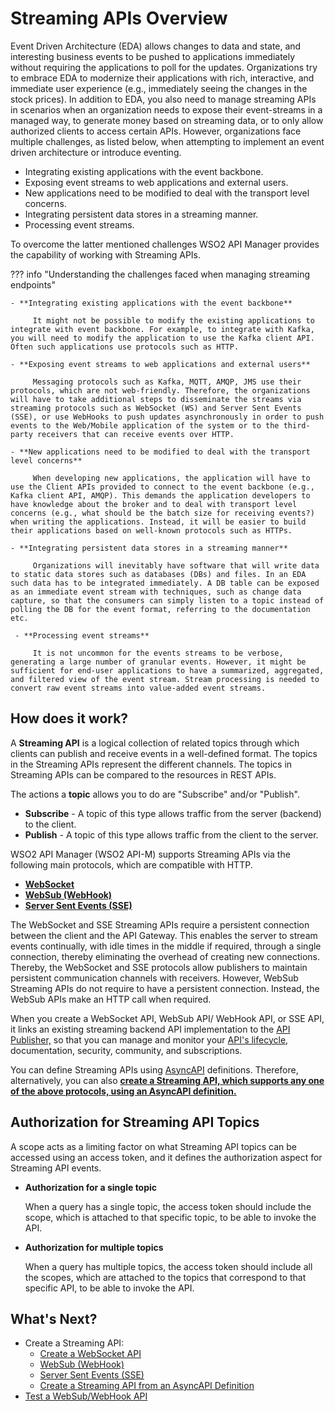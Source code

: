 # Streaming APIs Overview

Event Driven Architecture (EDA) allows changes to data and state, and interesting business events to be pushed to applications immediately without requiring the applications to poll for the updates. Organizations try to embrace EDA to modernize their applications with rich, interactive, and immediate user experience (e.g., immediately seeing the changes in the stock prices). In addition to EDA, you also need to manage streaming APIs in scenarios when an organization needs to expose their event-streams in a managed way, to generate money based on streaming data, or to only allow authorized clients to access certain APIs. However, organizations face multiple challenges, as listed below, when attempting to implement an event driven architecture or introduce eventing.

- Integrating existing applications with the event backbone.
- Exposing event streams to web applications and external users.
- New applications need to be modified to deal with the transport level concerns.
- Integrating persistent data stores in a streaming manner.
- Processing event streams.

To overcome the latter mentioned challenges WSO2 API Manager provides the capability of working with Streaming APIs.

??? info "Understanding the challenges faced when managing streaming endpoints"

    - **Integrating existing applications with the event backbone**

         It might not be possible to modify the existing applications to integrate with event backbone. For example, to integrate with Kafka, you will need to modify the application to use the Kafka client API. Often such applications use protocols such as HTTP. 

    - **Exposing event streams to web applications and external users**

         Messaging protocols such as Kafka, MQTT, AMQP, JMS use their protocols, which are not web-friendly. Therefore, the organizations will have to take additional steps to disseminate the streams via streaming protocols such as WebSocket (WS) and Server Sent Events (SSE), or use WebHooks to push updates asynchronously in order to push events to the Web/Mobile application of the system or to the third-party receivers that can receive events over HTTP.

    - **New applications need to be modified to deal with the transport level concerns**

         When developing new applications, the application will have to use the Client APIs provided to connect to the event backbone (e.g., Kafka client API, AMQP). This demands the application developers to have knowledge about the broker and to deal with transport level concerns (e.g., what should be the batch size for receiving events?) when writing the applications. Instead, it will be easier to build their applications based on well-known protocols such as HTTPs.

    - **Integrating persistent data stores in a streaming manner**

         Organizations will inevitably have software that will write data to static data stores such as databases (DBs) and files. In an EDA such data has to be integrated immediately. A DB table can be exposed as an immediate event stream with techniques, such as change data capture, so that the consumers can simply listen to a topic instead of polling the DB for the event format, referring to the documentation etc.

     - **Processing event streams**

         It is not uncommon for the events streams to be verbose, generating a large number of granular events. However, it might be sufficient for end-user applications to have a summarized, aggregated, and filtered view of the event stream. Stream processing is needed to convert raw event streams into value-added event streams.

## How does it work?

A **Streaming API** is a logical collection of related topics through which clients can publish and receive events in a well-defined format. The topics in the Streaming APIs represent the different channels. The topics in Streaming APIs can be compared to the resources in REST APIs. 

The actions a **topic** allows you to do are "Subscribe" and/or "Publish".

- **Subscribe** - A topic of this type allows traffic from the server (backend) to the client. 
- **Publish** - A topic of this type allows traffic from the client to the server.

WSO2 API Manager (WSO2 API-M) supports Streaming APIs via the following main protocols, which are compatible with HTTP.

- **[WebSocket](../../../../../use-cases/streaming-usecase/create-streaming-api/create-a-websocket-streaming-api)**
- **[WebSub (WebHook)](../../../../../use-cases/streaming-usecase/create-streaming-api/create-a-websub-streaming-api)**
- **[Server Sent Events (SSE)](../../../../../use-cases/streaming-usecase/create-streaming-api/create-a-sse-streaming-api)**

The WebSocket and SSE Streaming APIs require a persistent connection between the client and the API Gateway. This enables the server to stream events continually, with idle times in the middle if required, through a single connection, thereby eliminating the overhead of creating new connections. Thereby, the WebSocket and SSE protocols allow publishers to maintain persistent communication channels with receivers. However, WebSub Streaming APIs do not require to have a persistent connection. Instead, the WebSub APIs make an HTTP call when required.

When you create a WebSocket API, WebSub API/ WebHook API, or SSE API, it links an existing streaming backend API implementation to the <a href="../../../../../get-started/architecture/#api-publisher">API Publisher,</a> so that you can manage and monitor your [API's lifecycle](../../../../../design/lifecycle-management/api-lifecycle), documentation, security, community, and subscriptions. 

You can define Streaming APIs using [AsyncAPI](https://www.asyncapi.com/) definitions. Therefore, alternatively, you can also **[create a Streaming API, which supports any one of the above protocols, using an AsyncAPI definition.](../../../../../use-cases/streaming-usecase/create-streaming-api/create-a-streaming-api-from-an-asyncapi-definition)**

## Authorization for Streaming API Topics

A scope acts as a limiting factor on what Streaming API topics can be accessed using an access token, and it defines the authorization aspect for Streaming API events.

- **Authorization for a single topic**

    When a query has a single topic, the access token should include the scope, which is attached to that specific topic, to be able to invoke the API.

- **Authorization for multiple topics**
 
    When a query has multiple topics, the access token should include all the scopes, which are attached to the topics that correspond to that specific API, to be able to invoke the API.

## What's Next?

- Create a Streaming API:
     - [Create a WebSocket API](../../../../../use-cases/streaming-usecase/create-streaming-api/create-a-websocket-streaming-api)
     - [WebSub (WebHook)](../../../../../use-cases/streaming-usecase/create-streaming-api/create-a-websub-streaming-api)
     - [Server Sent Events (SSE)](../../../../../use-cases/streaming-usecase/create-streaming-api/create-a-sse-streaming-api)
     - [Create a Streaming API from an AsyncAPI Definition](../../../../../use-cases/streaming-usecase/create-streaming-api/create-a-streaming-api-from-an-asyncapi-definition)
- [Test a WebSub/WebHook API](../../../../../use-cases/streaming-usecase/create-streaming-api/test-a-websub-api)
